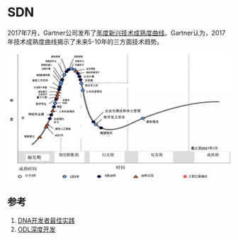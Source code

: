 # SDN

2017年7月，Gartner公司发布了[年度新兴技术成熟度曲线](http://www.sohu.com/a/162408451_473283)。Gartner认为，2017年技术成熟度曲线揭示了未来5-10年的三方面技术趋势。

![2017新兴技术成熟度曲线（来源：Gartner 2017年7月）](images/emerging-technology-maturity-curve-by-gartner.png)

## 参考

1. [DNA开发者最佳实践](https://www.cisco.com/c/dam/assets/global/CN/pdfs/innovation/en_dnadeveloperbestpracticesharing_ppt_sc.pdf)
1. [ODL深度开发](https://afu.gitbooks.io/odl/content/)
